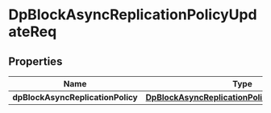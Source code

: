 # DpBlockAsyncReplicationPolicyUpdateReq

## Properties
Name | Type | Description | Notes
------------ | ------------- | ------------- | -------------
**dpBlockAsyncReplicationPolicy** | [**DpBlockAsyncReplicationPolicyUpdateReqPolicy**](DpBlockAsyncReplicationPolicyUpdateReqPolicy.md) |  | 
